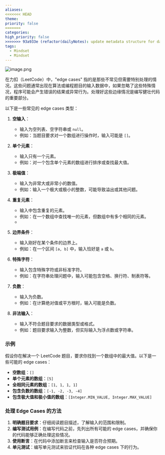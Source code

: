 ```yaml
---
aliases: 
<<<<<<< HEAD
theme: 
priority: false
=======
categories: 
high_priority: false
>>>>>>> 93a933e (refactor(dailyNotes): update metadata structure for daily notes)
tags:
  - Mindset
  - Mindset
---
```


![image.png](https://cdn.jsdelivr.net/gh/duanbiao2000/BlogGallery@main/picture/20241007165719.png)

在力扣（LeetCode）中，"edge cases" 指的是那些不常见但需要特别处理的情况。这些问题通常出现在算法或编程题目的输入数据中，如果忽略了这些特殊情况，程序可能会产生错误的结果或异常行为。处理好这些边缘情况是编写健壮代码的重要部分。

以下是一些常见的 edge cases 类型：

1. **空输入**：
   - 输入为空列表、空字符串或 `null`。
   - 例如：当题目要求对一个数组进行操作时，输入可能是 `[]`。

2. **单个元素**：
   - 输入只有一个元素。
   - 例如：对一个包含单个元素的数组进行排序或查找最大值。

3. **极端值**：
   - 输入为非常大或非常小的数值。
   - 例如：输入一个极大或极小的整数，可能导致溢出或其他问题。

4. **重复元素**：
   - 输入中包含重复的元素。
   - 例如：在一个数组中查找唯一的元素，但数组中有多个相同的元素。
   - 

5. **边界条件**：
   - 输入刚好在某个条件的边界上。
   - 例如：在一个区间 `[a, b]` 中，输入恰好是 `a` 或 `b`。

6. **特殊字符**：
   - 输入包含特殊字符或非标准字符。
   - 例如：在字符串处理问题中，输入可能包含空格、换行符、制表符等。

7. **负数**：
   - 输入为负数。
   - 例如：在计算绝对值或平方根时，输入可能是负数。

8. **非法输入**：
   - 输入不符合题目要求的数据类型或格式。
   - 例如：题目要求输入为整数，但实际输入为浮点数或字符串。

### 示例
假设你在解决一个 LeetCode 题目，要求你找到一个数组中的最大值。以下是一些可能的 edge cases：

- **空数组**：`[]`
- **单个元素的数组**：`[5]`
- **全相同元素的数组**：`[1, 1, 1, 1]`
- **包含负数的数组**：`[-1, -2, -3, -4]`
- **包含极大值和极小值的数组**：`[Integer.MIN_VALUE, Integer.MAX_VALUE]`

### 处理 Edge Cases 的方法
1. **明确题目要求**：仔细阅读题目描述，了解输入的范围和限制。
2. **编写测试用例**：在编写代码之前，先列出所有可能的 edge cases，并确保你的代码能够正确处理这些情况。
3. **使用断言**：在代码中添加断言来检查输入是否符合预期。
4. **单元测试**：编写单元测试来验证代码在各种 edge cases 下的行为。


